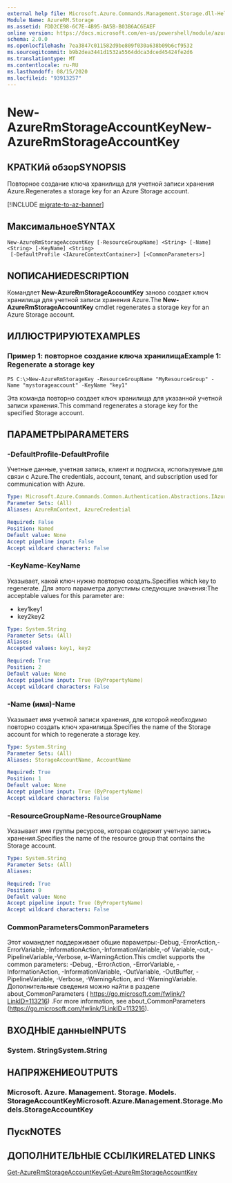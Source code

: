 ```yaml
---
external help file: Microsoft.Azure.Commands.Management.Storage.dll-Help.xml
Module Name: AzureRM.Storage
ms.assetid: FDD2CE98-6C7E-4B95-BA5B-B03B6AC6EAEF
online version: https://docs.microsoft.com/en-us/powershell/module/azurerm.storage/new-azurermstorageaccountkey
schema: 2.0.0
ms.openlocfilehash: 7ea3847c011582d9be809f030a638b09b6cf9532
ms.sourcegitcommit: b9b2dea3441d1532a5564ddca3dced45424fe2d6
ms.translationtype: MT
ms.contentlocale: ru-RU
ms.lasthandoff: 08/15/2020
ms.locfileid: "93913257"
---
```

# <span data-ttu-id="baca1-101">New-AzureRmStorageAccountKey</span><span class="sxs-lookup"><span data-stu-id="baca1-101">New-AzureRmStorageAccountKey</span></span>

## <span data-ttu-id="baca1-102">КРАТКИй обзор</span><span class="sxs-lookup"><span data-stu-id="baca1-102">SYNOPSIS</span></span>
<span data-ttu-id="baca1-103">Повторное создание ключа хранилища для учетной записи хранения Azure.</span><span class="sxs-lookup"><span data-stu-id="baca1-103">Regenerates a storage key for an Azure Storage account.</span></span>

[!INCLUDE [migrate-to-az-banner](../../includes/migrate-to-az-banner.md)]

## <span data-ttu-id="baca1-104">Максимальное</span><span class="sxs-lookup"><span data-stu-id="baca1-104">SYNTAX</span></span>

```
New-AzureRmStorageAccountKey [-ResourceGroupName] <String> [-Name] <String> [-KeyName] <String>
 [-DefaultProfile <IAzureContextContainer>] [<CommonParameters>]
```

## <span data-ttu-id="baca1-105">NОПИСАНИЕ</span><span class="sxs-lookup"><span data-stu-id="baca1-105">DESCRIPTION</span></span>
<span data-ttu-id="baca1-106">Командлет **New-AzureRmStorageAccountKey** заново создает ключ хранилища для учетной записи хранения Azure.</span><span class="sxs-lookup"><span data-stu-id="baca1-106">The **New-AzureRmStorageAccountKey** cmdlet regenerates a storage key for an Azure Storage account.</span></span>

## <span data-ttu-id="baca1-107">ИЛЛЮСТРИРУЮТ</span><span class="sxs-lookup"><span data-stu-id="baca1-107">EXAMPLES</span></span>

### <span data-ttu-id="baca1-108">Пример 1: повторное создание ключа хранилища</span><span class="sxs-lookup"><span data-stu-id="baca1-108">Example 1: Regenerate a storage key</span></span>
```
PS C:\>New-AzureRmStorageKey -ResourceGroupName "MyResourceGroup" -Name "mystorageaccount" -KeyName "key1"
```

<span data-ttu-id="baca1-109">Эта команда повторно создает ключ хранилища для указанной учетной записи хранения.</span><span class="sxs-lookup"><span data-stu-id="baca1-109">This command regenerates a storage key for the specified Storage account.</span></span>

## <span data-ttu-id="baca1-110">ПАРАМЕТРЫ</span><span class="sxs-lookup"><span data-stu-id="baca1-110">PARAMETERS</span></span>

### <span data-ttu-id="baca1-111">-DefaultProfile</span><span class="sxs-lookup"><span data-stu-id="baca1-111">-DefaultProfile</span></span>
<span data-ttu-id="baca1-112">Учетные данные, учетная запись, клиент и подписка, используемые для связи с Azure.</span><span class="sxs-lookup"><span data-stu-id="baca1-112">The credentials, account, tenant, and subscription used for communication with Azure.</span></span>

```yaml
Type: Microsoft.Azure.Commands.Common.Authentication.Abstractions.IAzureContextContainer
Parameter Sets: (All)
Aliases: AzureRmContext, AzureCredential

Required: False
Position: Named
Default value: None
Accept pipeline input: False
Accept wildcard characters: False
```

### <span data-ttu-id="baca1-113">-KeyName</span><span class="sxs-lookup"><span data-stu-id="baca1-113">-KeyName</span></span>
<span data-ttu-id="baca1-114">Указывает, какой ключ нужно повторно создать.</span><span class="sxs-lookup"><span data-stu-id="baca1-114">Specifies which key to regenerate.</span></span>
<span data-ttu-id="baca1-115">Для этого параметра допустимы следующие значения:</span><span class="sxs-lookup"><span data-stu-id="baca1-115">The acceptable values for this parameter are:</span></span>
- <span data-ttu-id="baca1-116">key1</span><span class="sxs-lookup"><span data-stu-id="baca1-116">key1</span></span>
- <span data-ttu-id="baca1-117">key2</span><span class="sxs-lookup"><span data-stu-id="baca1-117">key2</span></span>

```yaml
Type: System.String
Parameter Sets: (All)
Aliases:
Accepted values: key1, key2

Required: True
Position: 2
Default value: None
Accept pipeline input: True (ByPropertyName)
Accept wildcard characters: False
```

### <span data-ttu-id="baca1-118">-Name (имя)</span><span class="sxs-lookup"><span data-stu-id="baca1-118">-Name</span></span>
<span data-ttu-id="baca1-119">Указывает имя учетной записи хранения, для которой необходимо повторно создать ключ хранилища.</span><span class="sxs-lookup"><span data-stu-id="baca1-119">Specifies the name of the Storage account for which to regenerate a storage key.</span></span>

```yaml
Type: System.String
Parameter Sets: (All)
Aliases: StorageAccountName, AccountName

Required: True
Position: 1
Default value: None
Accept pipeline input: True (ByPropertyName)
Accept wildcard characters: False
```

### <span data-ttu-id="baca1-120">-ResourceGroupName</span><span class="sxs-lookup"><span data-stu-id="baca1-120">-ResourceGroupName</span></span>
<span data-ttu-id="baca1-121">Указывает имя группы ресурсов, которая содержит учетную запись хранения.</span><span class="sxs-lookup"><span data-stu-id="baca1-121">Specifies the name of the resource group that contains the Storage account.</span></span>

```yaml
Type: System.String
Parameter Sets: (All)
Aliases:

Required: True
Position: 0
Default value: None
Accept pipeline input: True (ByPropertyName)
Accept wildcard characters: False
```

### <span data-ttu-id="baca1-122">CommonParameters</span><span class="sxs-lookup"><span data-stu-id="baca1-122">CommonParameters</span></span>
<span data-ttu-id="baca1-123">Этот командлет поддерживает общие параметры:-Debug,-ErrorAction,-ErrorVariable,-InformationAction,-InformationVariable,-of Variable,-out,-PipelineVariable,-Verbose, и-WarningAction.</span><span class="sxs-lookup"><span data-stu-id="baca1-123">This cmdlet supports the common parameters: -Debug, -ErrorAction, -ErrorVariable, -InformationAction, -InformationVariable, -OutVariable, -OutBuffer, -PipelineVariable, -Verbose, -WarningAction, and -WarningVariable.</span></span> <span data-ttu-id="baca1-124">Дополнительные сведения можно найти в разделе about_CommonParameters ( https://go.microsoft.com/fwlink/?LinkID=113216) .</span><span class="sxs-lookup"><span data-stu-id="baca1-124">For more information, see about_CommonParameters (https://go.microsoft.com/fwlink/?LinkID=113216).</span></span>

## <span data-ttu-id="baca1-125">ВХОДНЫЕ данные</span><span class="sxs-lookup"><span data-stu-id="baca1-125">INPUTS</span></span>

### <span data-ttu-id="baca1-126">System. String</span><span class="sxs-lookup"><span data-stu-id="baca1-126">System.String</span></span>

## <span data-ttu-id="baca1-127">НАПРЯЖЕНИЕ</span><span class="sxs-lookup"><span data-stu-id="baca1-127">OUTPUTS</span></span>

### <span data-ttu-id="baca1-128">Microsoft. Azure. Management. Storage. Models. StorageAccountKey</span><span class="sxs-lookup"><span data-stu-id="baca1-128">Microsoft.Azure.Management.Storage.Models.StorageAccountKey</span></span>

## <span data-ttu-id="baca1-129">Пуск</span><span class="sxs-lookup"><span data-stu-id="baca1-129">NOTES</span></span>

## <span data-ttu-id="baca1-130">ДОПОЛНИТЕЛЬНЫЕ ССЫЛКИ</span><span class="sxs-lookup"><span data-stu-id="baca1-130">RELATED LINKS</span></span>

[<span data-ttu-id="baca1-131">Get-AzureRmStorageAccountKey</span><span class="sxs-lookup"><span data-stu-id="baca1-131">Get-AzureRmStorageAccountKey</span></span>](./Get-AzureRmStorageAccountKey.md)
